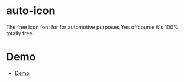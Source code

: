 # auto-icon
The free icon font for for automotive purposes Yes offcourse it's 100% totally free

# Demo
- [Demo](http://ndesaintheme.com/autoicon/)
